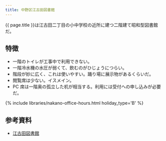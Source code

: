 ```yaml
---
title: 中野区江古田図書館
---
```


{{ page.title }}は江古田二丁目の小中学校の近所に建つ二階建て昭和型図書館だ。

## 特徴

* 一階のトイレが工事中で利用できない。
* 一階冷水機の水圧が弱くて、飲むのがひじょうにつらい。
* 階段が妙に広く、これは使いやすい。踊り場に展示物があるくらいだ。
* 閲覧席は少ない。イスメイン。
* PC 席は一階奥の孤立した机が相当する。利用には受付への申し込みが必要だ。

{% include libraries/nakano-office-hours.html holiday_type='B' %}

## 参考資料

* [江古田図書館](https://www3.city.tokyo-nakano.lg.jp/TOSHO/introduction/KAN07.html)
